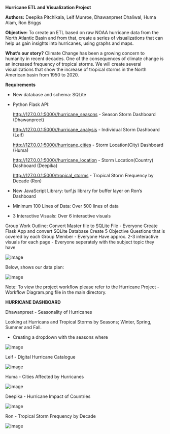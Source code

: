 **Hurricane ETL and Visualization Project**

**Authors:** Deepika Pitchikala, Leif Munroe, Dhawanpreet Dhaliwal, Huma Alam, Ron Briggs

**Objective:** To create an ETL based on raw NOAA hurricane data from the North Atlantic Basin and from that, create a series of visualizations that can help us gain insights into hurricanes, using graphs and maps.

**What’s our story?**
Climate Change has been a growing concern to humanity in recent decades.  One of the consequences of climate change is an increased frequency of tropical storms.  We will create several visualizations that show the increase of tropical storms in the North American basin from 1950 to 2020.

**Requirements**
- New database and schema: SQLite
- Python Flask API:

    http://127.0.0.1:5000//hurricane_seasons - Season Storm Dashboard (Dhawanpreet)
    
    http://127.0.0.1:5000//hurricane_analysis - Individual Storm Dashboard (Leif)
    
    http://127.0.0.1:5000//hurricane_cities - Storm Location(City) Dashboard (Huma)
    
    http://127.0.0.1:5000//hurricane_location - Storm Location(Country) Dashboard (Deepika)
    
    http://127.0.0.1:5000/tropical_storms - Tropical Storm Frequency by Decade (Ron)
 

- New JavaScript Library: turf.js library for buffer layer on Ron’s Dashboard
- Minimum 100 Lines of Data: Over 500 lines of data
- 3 Interactive Visuals: Over 6 interactive visuals

Group Work Outline:
Convert Master file to SQLite File - Everyone
Create Flask App and convert SQLite Database
Create 5 Objective Questions that is covered by each Group Member - Everyone
Have approx. 2-3 interactive visuals for each page - Everyone seperately with the subject topic they have 

![image](https://github.com/rkb81/Hurricane-Project-3/assets/130116747/7055c7b3-affc-4cab-9e40-09f06fc68cb0)



Below, shows our data plan:



![image](https://github.com/rkb81/Hurricane-Project-3/assets/130116747/bca4a8d3-69d9-4842-8396-26d6c7df4fbd)



Note: To view the project workflow please refer to the Hurricane Project - Workflow Diagram.png file in the main directory.

**HURRICANE DASHBOARD**

Dhawanpreet - Seasonality of Hurricanes

Looking at Hurricans and Tropical Storms by Seasons; Winter, Spring, Summer and Fall.
- Creating a dropdown with the seasons where 

![image](https://github.com/rkb81/Hurricane-Project-3/assets/130116747/a17f369f-2c25-4019-a691-6606dd0fe9f8)



Leif - Digital Hurricane Catalogue

![image](https://github.com/rkb81/Hurricane-Project-3/assets/130116747/8a820496-089f-4d60-b74d-352be25b5226)



Huma - Cities Affected by Hurricanes

![image](https://github.com/rkb81/Hurricane-Project-3/assets/130116747/ecd8c24d-cbec-486f-85e9-3b16c6c22b1f)



Deepika - Hurricane Impact of Countries

![image](https://github.com/rkb81/Hurricane-Project-3/assets/130116747/1922cd25-2776-4838-ac30-7b2a88765a77)



Ron - Tropical Storm Frequency by Decade

![image](https://github.com/rkb81/Hurricane-Project-3/assets/130116747/9aea8d6d-d1f6-4411-a31e-a837d9a2c6a5)



